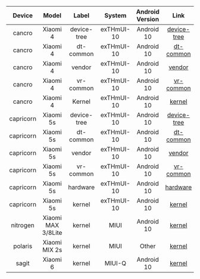 | Device | Model | Label | System | Android Version | Link |
| :-: | :-: | :-: | :-: | :-: | :-: |
| cancro | Xiaomi 4 | device-tree | exTHmUI-10 | Android 10 | [device-tree](https://github.com/sticpaper/android_device_xiaomi_cancro/tree/exTHmui-10) |
| cancro | Xiaomi 4 | dt-common | exTHmUI-10 | Android 10 | [dt-common](https://github.com/sticpaper/android_device_xiaomi_msm8974-common/tree/exTHmui-10) |
| cancro | Xiaomi 4 | vendor | exTHmUI-10 | Android 10 | [vendor](https://github.com/sticpaper/android_vendor_xiaomi_cancro/tree/exTHmui-10) |
| cancro | Xiaomi 4 | vr-common | exTHmUI-10 | Android 10 | [vr-common](https://github.com/sticpaper/android_vendor_xiaomi_msm8974-common/tree/exTHmui-10) |
| cancro | Xiaomi 4 | Kernel | exTHmUI-10 | Android 10 | [kernel](https://github.com/sticpaper/android_kernel_xiaomi_cancro/tree/open) |
| capricorn | Xiaomi 5s | device-tree | exTHmUI-10 | Android 10 | [device-tree](https://github.com/sticpaper/android_device_xiaomi_capricorn/tree/exTHmUI-10) |
| capricorn | Xiaomi 5s | dt-common | exTHmUI-10 | Android 10 | [dt-common](https://github.com/sticpaper/android_device_xiaomi_msm8996-common/tree/exTHmui-10) |
| capricorn | Xiaomi 5s | vendor | exTHmUI-10 | Android 10 | [vendor](https://github.com/sticpaper/proprietary_vendor_xiaomi-1/tree/ten/capricorn) |
| capricorn | Xiaomi 5s | vr-common | exTHmUI-10 | Android 10 | [vr-common](https://github.com/sticpaper/proprietary_vendor_xiaomi-1/tree/ten/msm8996-common) |
| capricorn | Xiaomi 5s | hardware | exTHmUI-10 | Android 10 | [hardware](https://github.com/sticpaper/android_hardware_xiaomi/tree/lineage-17.1) |
| capricorn | Xiaomi 5s | kernel | exTHmUI-10 | Android 10 | [kernel](https://github.com/sticpaper/android_xiaomi_msm8996_kernel/tree/exTHmUI-10) |
| nitrogen | Xiaomi MAX 3/8Lite | kernel | MIUI | Android 10 | [kernel](https://github.com/sticpaper/android_xiaomi_nitrogen_kernel/tree/nitrogen-q-oss) |
| polaris | Xiaomi MIX 2s | kernel | MIUI | Other | [kernel](https://github.com/sticpaper/android_polaris_kernel/tree/miui-open) |
| sagit | Xiaomi 6 | kernel | MIUI-Q | Android 10 | [kernel](https://github.com/sticpaper/android_xiaomi_sagit_kernel-miui-10/tree/miui-q-open) |
